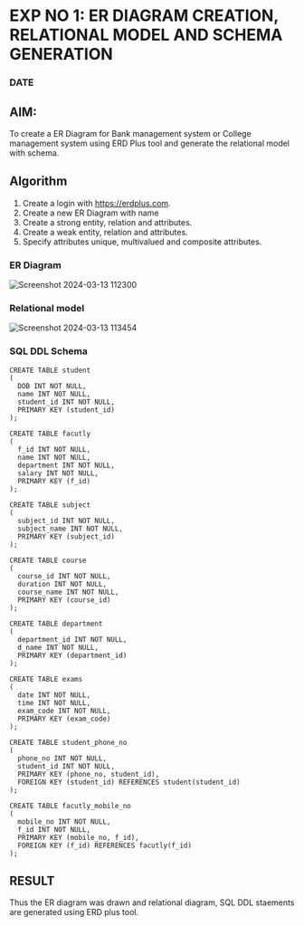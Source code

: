 # EXP NO 1: ER DIAGRAM CREATION, RELATIONAL MODEL AND SCHEMA GENERATION  
### DATE
## AIM:

   To create a ER Diagram for Bank management system or College management system using ERD Plus tool and generate the relational model with schema. 


## Algorithm
1. Create a login with https://erdplus.com.
2. Create a new ER Diagram with name
3. Create a strong entity, relation and attributes.
4. Create a weak entity, relation and attributes.
5. Specify attributes unique, multivalued and composite attributes.

### ER Diagram 

![Screenshot 2024-03-13 112300](https://github.com/DrUmaRaniV/DBMS/assets/121490826/7ac0ae5c-57ac-4f94-97bb-4de3a8786b09)

### Relational model

![Screenshot 2024-03-13 113454](https://github.com/DrUmaRaniV/DBMS/assets/121490826/f5caa856-7a3e-4265-b696-fff37cfe02a5)

### SQL DDL Schema 
```
CREATE TABLE student
(
  DOB INT NOT NULL,
  name INT NOT NULL,
  student_id INT NOT NULL,
  PRIMARY KEY (student_id)
);

CREATE TABLE facutly
(
  f_id INT NOT NULL,
  name INT NOT NULL,
  department INT NOT NULL,
  salary INT NOT NULL,
  PRIMARY KEY (f_id)
);

CREATE TABLE subject
(
  subject_id INT NOT NULL,
  subject_name INT NOT NULL,
  PRIMARY KEY (subject_id)
);

CREATE TABLE course
(
  course_id INT NOT NULL,
  duration INT NOT NULL,
  course_name INT NOT NULL,
  PRIMARY KEY (course_id)
);

CREATE TABLE department
(
  department_id INT NOT NULL,
  d_name INT NOT NULL,
  PRIMARY KEY (department_id)
);

CREATE TABLE exams
(
  date INT NOT NULL,
  time INT NOT NULL,
  exam_code INT NOT NULL,
  PRIMARY KEY (exam_code)
);

CREATE TABLE student_phone_no
(
  phone_no INT NOT NULL,
  student_id INT NOT NULL,
  PRIMARY KEY (phone_no, student_id),
  FOREIGN KEY (student_id) REFERENCES student(student_id)
);

CREATE TABLE facutly_mobile_no
(
  mobile_no INT NOT NULL,
  f_id INT NOT NULL,
  PRIMARY KEY (mobile_no, f_id),
  FOREIGN KEY (f_id) REFERENCES facutly(f_id)
);
````
## RESULT 

Thus the ER diagram was drawn and relational diagram, SQL DDL staements are generated using ERD plus tool.


